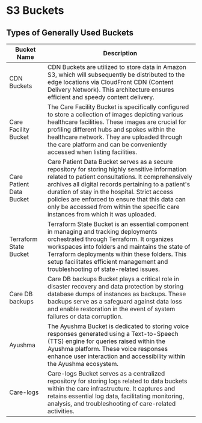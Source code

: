 # S3 Buckets

## Types of Generally Used Buckets

|Bucket Name|Description|
|---|---|
|CDN Buckets|CDN Buckets are utilized to store data in Amazon S3, which will subsequently be distributed to the edge locations via CloudFront CDN (Content Delivery Network). This architecture ensures efficient and speedy content delivery.|
|Care Facility Bucket|The Care Facility Bucket is specifically configured to store a collection of images depicting various healthcare facilities. These images are crucial for profiling different hubs and spokes within the healthcare network. They are uploaded through the care platform and can be conveniently accessed when listing facilities.|
|Care Patient Data Bucket|Care Patient Data Bucket serves as a secure repository for storing highly sensitive information related to patient consultations. It comprehensively archives all digital records pertaining to a patient's duration of stay in the hospital. Strict access policies are enforced to ensure that this data can only be accessed from within the specific care instances from which it was uploaded.|
|Terraform State Bucket|Terraform State Bucket is an essential component in managing and tracking deployments orchestrated through Terraform. It organizes workspaces into folders and maintains the state of Terraform deployments within these folders. This setup facilitates efficient management and troubleshooting of state-related issues.|
|Care DB backups|Care DB backups Bucket plays a critical role in disaster recovery and data protection by storing database dumps of instances as backups. These backups serve as a safeguard against data loss and enable restoration in the event of system failures or data corruption.|
|Ayushma|The Ayushma Bucket is dedicated to storing voice responses generated using a Text-to-Speech (TTS) engine for queries raised within the Ayushma platform. These voice responses enhance user interaction and accessibility within the Ayushma ecosystem.|
|Care-logs|Care-logs Bucket serves as a centralized repository for storing logs related to data buckets within the care infrastructure. It captures and retains essential log data, facilitating monitoring, analysis, and troubleshooting of care-related activities.|
